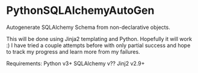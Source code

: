 # PythonSQLAlchemyAutoGen
Autogenerate SQLAlchemy Schema from non-declarative objects.

This will be done using Jinja2 templating and Python. Hopefully it will work :)
I have tried a couple attempts before with only partial success and hope to track my progress and learn more from my failures.

Requirements:
  Python v3+
  SQLAlchemy v??
  Jinj2 v2.9+
